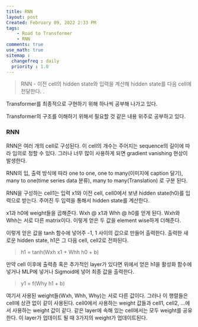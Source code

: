 ```yaml
---
title: RNN
layout: post
Created: February 09, 2022 2:33 PM
tags:
    - Road to Transformer
    - RNN
comments: true
use_math: true
sitemap :
  changefreq : daily
  priority : 1.0
---
```


>RNN - 이전 cell의 hidden state와 입력을 계산해 hidden state를 다음 cell에 전달한다.
.  


Transformer를 최종적으로 구현하기 위해 하나씩 공부해 나가고 있다.

Transformer의 구조를 이해하기 위해서 필요할 것 같은 내용 위주로 공부하고 있다.


### RNN

RNN은 여러 개의 cell로 구성된다. 이 cell의 개수는 주어지는 sequence의 길이에 따라 임의로 정할 수 있다.
그러나 너무 많이 사용하게 되면 gradient vanishing 현상이 발생한다.

RNN의 입, 출력 방식에 따라
one to one,
one to many(이미지에 caption 달기),
many to one(time series data 분류),
many to many(Translation)
로 구분 된다.

RNN을 구성하는 cell1는 입력 x1와 이전 cell, cell0에서 보낸 hidden state(h0)를 입력으로 받는다. 주어진 두 입력을 통해서 hidden state를 계산한다.

x1과 h0에 weight들을 곱해준다. Wxh @ x1과 Whh @ h0를 얻게 된다. Wxh와 Whh는 서로 다른 matrix이다. 이렇게 얻은 두 값을 element wise하게 더해준다.

이렇게 얻은 값을 tanh 함수에 넣어주 -1, 1 사이의 값으로 만들어 출력한다. 출력한 새로운 hidden state, h1은 그 다음 cell, cell2로 전파된다.

>h1 =  tanh(Wxh x1 + Whh h0 + b)

만약 cell 이후에 출력층 혹은 추가적인 layer가 있다면 위에서 얻은 h1을 활성화 함수에 넣거나 MLP에 넣거나 Sigmoid에 넣어 최종 값을 출력한다.

>y1 = f(Why h1 + b)

여기서 사용된 weight들(Wxh, Whh, Why)는 서로 다른 값이다. 그러나 이 행렬들은 cell에 상관 없이 같이 사용된다. cell0에서 사용하는 weight 값들과 cell1, cell2, ...에서 사용하는 weight 값이 같다. 같은 layer에 속해 있는 cell에서는 모두 weight를 공유한다. 이 layer가 업데이트 될 때 3가지의 weight가 업데이트된다.  
